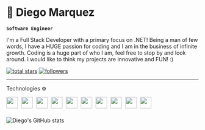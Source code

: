 # 👻 Diego Marquez

**`Software Engineer`**

I'm a Full Stack Developer with a primary focus on .NET! Being a man of few words, I have a HUGE passion for coding and I am in the business of infinite growth. Coding is a huge part of who I am, feel free to stop by and look around. I would like to think my projects are innovative and FUN! :)

<p>
  <a href="https://github.com/diegomarquez-real?tab=repositories&sort=stargazers">
    <img alt="total stars" title="Total stars on GitHub" src="https://custom-icon-badges.demolab.com/github/stars/diegomarquez-real?color=55960c&style=for-the-badge&labelColor=488207&logo=star"/></a>
  <a href="https://github.com/diegomarquez-real?tab=followers">
    <img alt="followers" title="Follow me on Github" src="https://custom-icon-badges.demolab.com/github/followers/diegomarquez-real?color=236ad3&labelColor=1155ba&style=for-the-badge&logo=person-add&label=Follow&logoColor=white"/></a>
</p>

---

Technologies ⚙️
<div style="margin: 0 0 20px 0;">
    <img src="https://cdn.jsdelivr.net/gh/devicons/devicon@latest/icons/csharp/csharp-original.svg" width="30" style="margin: 0 5px 0 0;" />      
    <img src="https://cdn.jsdelivr.net/gh/devicons/devicon@latest/icons/html5/html5-original.svg" width="30" style="margin: 0 5px 0 0;" />
    <img src="https://cdn.jsdelivr.net/gh/devicons/devicon@latest/icons/css3/css3-original.svg" width="30" style="margin: 0 5px 0 0;" />
    <img src="https://cdn.jsdelivr.net/gh/devicons/devicon@latest/icons/javascript/javascript-original.svg" width="30" style="margin: 0 5px 0 0;" />          
    <img src="https://cdn.jsdelivr.net/gh/devicons/devicon@latest/icons/jquery/jquery-plain-wordmark.svg" width="30" style="margin: 0 5px 0 0;" />
    <img src="https://cdn.jsdelivr.net/gh/devicons/devicon@latest/icons/bootstrap/bootstrap-original-wordmark.svg" width="30" style="margin: 0 5px 0 0;" />       
    <img src="https://cdn.jsdelivr.net/gh/devicons/devicon@latest/icons/dotnetcore/dotnetcore-original.svg" width="30" style="margin: 0 5px 0 0;" />   
    <img src="https://cdn.jsdelivr.net/gh/devicons/devicon@latest/icons/blazor/blazor-original.svg" width="30" style="margin: 0 5px 0 0;" />            
    <img src="https://cdn.jsdelivr.net/gh/devicons/devicon@latest/icons/microsoftsqlserver/microsoftsqlserver-original-wordmark.svg" width="30" style="margin: 0 5px 0 0;" />         
    <img src="https://cdn.jsdelivr.net/gh/devicons/devicon@latest/icons/azuredevops/azuredevops-original.svg" width="30" style="margin: 0 5px 0 0;" />
          
          
          
</div>

![Diego's GitHub stats](https://github-readme-stats.vercel.app/api?username=diegomarquez-real&show_icons=true&theme=dark)